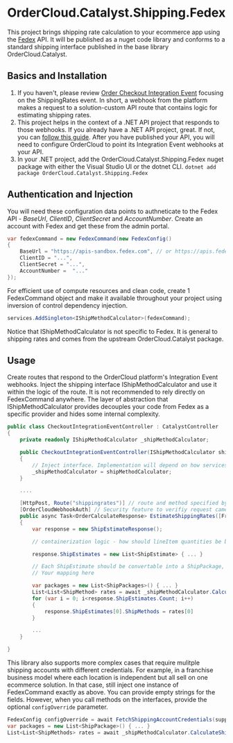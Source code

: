 ﻿# OrderCloud.Catalyst.Shipping.Fedex

This project brings shipping rate calculation to your ecommerce app using the [Fedex](https://developer.fedex.com/api/en-us/get-started.html) API. It will be published as a nuget code library and conforms to a standard shipping interface published in the base library OrderCloud.Catalyst.

## Basics and Installation

1. If you haven't, please review [Order Checkout Integration Event](https://ordercloud.io/knowledge-base/order-checkout-integration) focusing on the ShippingRates event. In short, a webhook from the platform makes a request to a solution-custom API route that contains logic for estimating shipping rates. 
2. This project helps in the context of a .NET API project that responds to those webhooks. If you already have a .NET API project, great. If not, you can [follow this guide](https://ordercloud.io/knowledge-base/start-dotnet-middleware-from-scratch). After you have published your API, you will need to configure OrderCloud to point its Integration Event webhooks at your API. 
3. In your .NET project, add the OrderCloud.Catalyst.Shipping.Fedex nuget package with either the Visual Studio UI or the dotnet CLI.
```dotnet add package OrderCloud.Catalyst.Shipping.Fedex```

## Authentication and Injection

You will need these configuration data points to authneticate to the Fedex API - *BaseUrl*, *ClientID*, *ClientSecret* and *AccountNumber*. Create an account with Fedex and get these from the admin portal.

```c#
var fedexCommand = new FedexCommand(new FedexConfig()
{
	BaseUrl = "https://apis-sandbox.fedex.com", // or https://apis.fedex.com
	ClientID = "...",
	ClientSecret = "...",
	AccountNumber =  "..."
});
```

For efficient use of compute resources and clean code, create 1 FedexCommand object and make it available throughout your project using inversion of control dependency injection. 

```c#
services.AddSingleton<IShipMethodCalculator>(fedexCommand);
```

Notice that IShipMethodCalculator is not specific to Fedex. It is general to shipping rates and comes from the upstream OrderCloud.Catalyst package. 


## Usage 

Create routes that respond to the OrderCloud platform's Integration Event webhooks. Inject the shipping interface IShipMethodCalculator and use it within the logic of the route. It is not recommended to rely directly on FedexCommand anywhere. The layer of abstraction that IShipMethodCalculator provides decouples your code from Fedex as a specific provider and hides some internal complexity.

```c#
public class CheckoutIntegrationEventController : CatalystController
{
	private readonly IShipMethodCalculator _shipMethodCalculator;

	public CheckoutIntegrationEventController(IShipMethodCalculator shipMethodCalculator)
	{
		// Inject interface. Implementation will depend on how services were registered, FedexCommand in this case.
		_shipMethodCalculator = shipMethodCalculator; 
	}

	....

	[HttpPost, Route("shippingrates")] // route and method specified by OrderCloud platform
	[OrderCloudWebhookAuth] // Security feature to verifiy request came from Ordercloud.
	public async Task<OrderCalculateResponse> EstimateShippingRates([FromBody] OrderCalculatePayload<CheckoutConfig> payload)
	{
		var response = new ShipEstimateResponse();

		// containerization logic - how should lineItem quantities be boxed into a set of shipped packages?

		response.ShipEstimates = new List<ShipEstimate> { ... }

		// Each ShipEstimate should be convertable into a ShipPackage, which has all the data shippers need to provide a rate.
		// Your mapping here

		var packages = new List<ShipPackages>() { ... }
		List<List<ShipMethod> rates = await _shipMethodCalculator.CalculateShipMethodsAsync(packages);
		for (var i = 0; i<response.ShipEstimates.Count; i++) 
		{
			response.ShipEstimates[0].ShipMethods = rates[0]
		}

		...
	}

}
```

This library also supports more complex cases that require mulitple shipping accounts with different credentials. For example, in a franchise business model where each location is independent but all sell on one ecommerce solution. In that case, still inject one instance of FedexCommand exactly as above. You can provide empty strings for the fields. However, when you call methods on the interfaces, provide the optional `configOverride` parameter. 

```c#
FedexConfig configOverride = await FetchShippingAccountCredentials(supplierID)
var packages = new List<ShipPackage>() { ... }
List<List<ShipMethods> rates = await _shipMethodCalculator.CalculateShipMethodsAsync(packages, configOverride);
```
